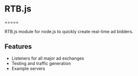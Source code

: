 # RTB.js
=====

RTB.js module for node.js to quickly create real-time ad bidders.

## Features

+ Listeners for all major ad exchanges
+ Testing and traffic generation
+ Example servers
